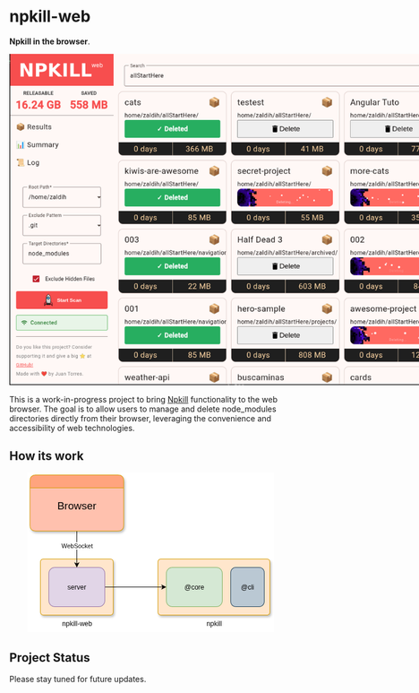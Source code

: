 # npkill-web

**Npkill in the browser**.

<p style="text-align: center;">
<img style="max-width: 800px" src="./docs/readme-cover.png">
</p>

This is a work-in-progress project to bring [Npkill](https://github.com/voidcosmos/npkill) functionality to the web browser. The goal is to allow users to manage and delete node_modules directories directly from their browser, leveraging the convenience and accessibility of web technologies.

## How its work

<p style="text-align: center;">
<img src="./docs/diagram-architecture.png">
</p>

## Project Status

Please stay tuned for future updates.
